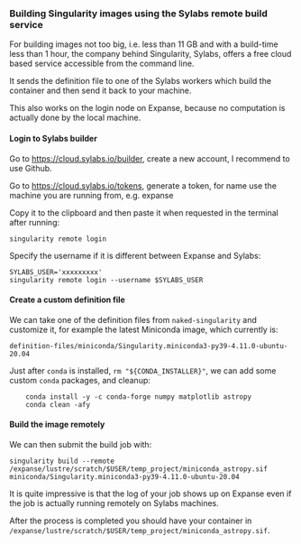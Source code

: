 ### Building Singularity images using the Sylabs remote build service

For building images not too big, i.e. less than 11 GB and with a build-time less than 1 hour, the company behind Singularity, Sylabs, offers a free cloud based service accessible from the command line.

It sends the definition file to one of the Sylabs workers which build the container and then send it back to your machine.

This also works on the login node on Expanse, because no computation is actually done by the local machine.

#### Login to Sylabs builder

Go to <https://cloud.sylabs.io/builder>, create a new account, I recommend to use Github.

Go to <https://cloud.sylabs.io/tokens>, generate a token, for name use the machine you are running from, e.g. expanse

Copy it to the clipboard and then paste it when requested in the terminal after running:

    singularity remote login

Specify the username if it is different between Expanse and Sylabs:

    SYLABS_USER='xxxxxxxxx'
    singularity remote login --username $SYLABS_USER

#### Create a custom definition file

We can take one of the definition files from `naked-singularity` and customize it, for example the latest Miniconda image, which currently is:

    definition-files/miniconda/Singularity.miniconda3-py39-4.11.0-ubuntu-20.04

Just after `conda` is installed, `rm "${CONDA_INSTALLER}"`, we can add some custom `conda` packages, and cleanup:

```
    conda install -y -c conda-forge numpy matplotlib astropy
    conda clean -afy
```

#### Build the image remotely

We can then submit the build job with:

    singularity build --remote /expanse/lustre/scratch/$USER/temp_project/miniconda_astropy.sif miniconda/Singularity.miniconda3-py39-4.11.0-ubuntu-20.04

It is quite impressive is that the log of your job shows up on Expanse even if the job is actually running remotely on Sylabs machines.

After the process is completed you should have your container in `/expanse/lustre/scratch/$USER/temp_project/miniconda_astropy.sif`.
